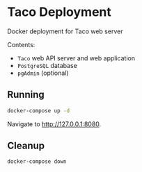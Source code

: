 # Taco Deployment

Docker deployment for Taco web server

Contents:

- `Taco` web API server and web application
- `PostgreSQL` database
- `pgAdmin` (optional)

## Running

```sh
docker-compose up -d
```

Navigate to <http://127.0.0.1:8080>.

## Cleanup

```sh
docker-compose down
```
